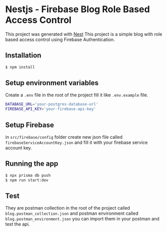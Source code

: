 # Nestjs - Firebase Blog Role Based Access Control

This project was generated with [Nest](https://nestjs.com/)
This project is a simple blog with role based access control using Firebase Authentication.

## Installation

```bash
$ npm install
```

## Setup environment variables

Create a `.env` file in the root of the project fill it like `.env.example` file.

```bash
DATABASE_URL='your-postgres-database-url'
FIREBASE_API_KEY='your-firebase-api-key'
```

## Setup Firebase

in `src/firebase/config` folder create new json file called `firebaseServiceAccountKey.json` and fill it with your firebase service account key.

## Running the app

```bash
$ npx prisma db push
$ npm run start:dev
```

## Test

They are postman collection in the root of the project called `blog.postman_collection.json` and postman environment called `blog.postman_environment.json` you can import them in your postman and test the api.
